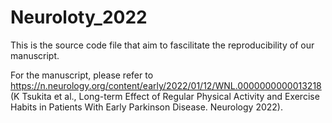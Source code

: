 # Neuroloty_2022
This is the source code file that aim to fascilitate the reproducibility of our manuscript.

For the manuscript, please refer to https://n.neurology.org/content/early/2022/01/12/WNL.0000000000013218 (K Tsukita et al., Long-term Effect of Regular Physical Activity and Exercise Habits in Patients With Early Parkinson Disease. Neurology 2022).

